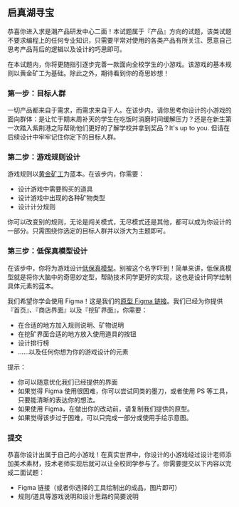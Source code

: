 ## 启真湖寻宝

恭喜你进入求是潮产品研发中心二面！本试题属于『产品』方向的试题，该类试题不要求编程上的任何专业知识，只需要平常对使用的各类产品有所关注、愿意自己思考产品背后的逻辑以及设计的巧思即可。

在本试题内，你将更随指引逐步完善一款面向全校学生的小游戏。该游戏的基本规则以黄金矿工为基础。除此之外，期待看到你的奇思妙想！

### 第一步：目标人群

一切产品都来自于需求，而需求来自于人。在该步内，请你思考你设计的小游戏的面向群体：是让忙于期末周补天的学生在吃饭时消磨时间缓解压力？还是在新生第一次踏入紫荆港之际帮助他们更好的了解学校并拿到奖品？It's up to you. 但请在后续设计中牢牢记住你定下的目标人群。

### 第二步：游戏规则设计

游戏规则以[黄金矿工](https://baike.baidu.com/item/%E9%BB%84%E9%87%91%E7%9F%BF%E5%B7%A5/10953315)为蓝本。在该步内，你需要：
- 设计游戏中需要购买的道具
- 设计游戏中出现的各种矿物类型
- 设计计分规则

你可以改变别的规则，无论是闯关模式，无尽模式还是其他，都可以成为你设计的一部分。只需围绕你选定的目标人群并以浙大为主题即可。

### 第三步：低保真模型设计

在该步中，你将为游戏设计[低保真模型](https://zhuanlan.zhihu.com/p/78018837)。别被这个名字吓到！简单来讲，低保真模型就是将你大脑中的奇思妙定型，帮助技术同学更好的实现，这也是设计同学绘制具体元素的蓝本。

我们希望你学会使用 Figma！这是我们的[原型 Figma 链接](https://www.figma.com/file/0INYJSskO2JZWDXKD9mep0/%E4%BA%A7%E5%93%81%E7%A0%94%E5%8F%91%E4%B8%AD%E5%BF%83%E4%BA%8C%E9%9D%A2%E2%80%94%E2%80%94%E5%90%AF%E7%9C%9F%E6%B9%96%E5%AF%BB%E5%AE%9D?type=design&node-id=0%3A1&mode=design&t=h8h1p63EGsj4M2rG-1)。我们已经为你提供『首页』、『商店界面』以及『挖矿界面』，你需要：
- 在合适的地方加入规则说明、矿物说明
- 在挖矿界面合适的地方放入使用道具的按钮
- 设计排行榜
- ……以及任何你想为你的游戏设计的元素

提示：
- 你可以随意优化我们已经提供的界面
- 如果觉得 Figma 使用很困难，你可以尝试同类的墨刀，或者使用 PS 等工具，只要能清晰的表达你的想法。
- 如果使用 Figma，在做出你的改动前，请复制我们提供的原型。
- 如果觉得该步过于困难，可以只完成一部分或使用手绘示意图。

### 提交

恭喜你设计出属于自己的小游戏！在真实世界中，你设计的小游戏经过设计老师添加美术素材，技术老师实现后就可以让全校同学参与了。你需要提交以下内容以完成二面试题：
- Figma 链接（或者你选择的工具绘制出的成品，图片即可）
- 规则/道具等游戏说明和设计思路的简要说明

